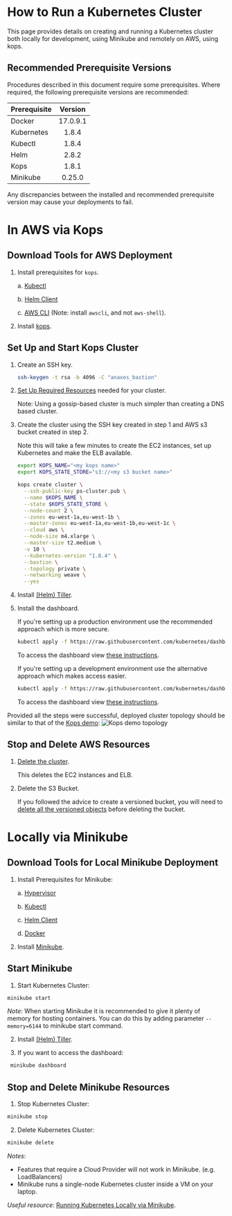 # How to Run a Kubernetes Cluster

This page provides details on creating and running a Kubernetes cluster both locally for development, using Minikube and remotely on AWS, using kops.

## Recommended Prerequisite Versions

Procedures described in this document require some prerequisites. Where
required, the following prerequisite versions are recommended:

| Prerequisite   |   Version    |
| ---------------|:-----------: | 
| Docker         | 17.0.9.1     | 
| Kubernetes     | 1.8.4        | 
| Kubectl        | 1.8.4        | 
| Helm           | 2.8.2        | 
| Kops           | 1.8.1        |
| Minikube       | 0.25.0       |

Any discrepancies between the installed and recommended prerequisite version
may cause your deployments to fail.

# In AWS via Kops

## Download Tools for AWS Deployment

1. Install prerequisites for `kops`.

    a. [Kubectl](https://kubernetes.io/docs/tasks/tools/install-kubectl/)

    b. [Helm Client](https://docs.helm.sh/using_helm/#installing-helm)

    c. [AWS CLI](https://aws.amazon.com/cli/) (Note: install `awscli`, and not `aws-shell`).

   
2. Install [kops](https://github.com/kubernetes/kops#installing).

## Set Up and Start Kops Cluster

1. Create an SSH key.

    ```bash
    ssh-keygen -t rsa -b 4096 -C "anaxes_bastion" 
    ```

2. [Set Up Required Resources](https://github.com/kubernetes/kops/blob/master/docs/aws.md#setup-your-environment) needed for your cluster.

    Note: Using a gossip-based cluster is much simpler than creating a DNS based cluster.

3. Create the cluster using the SSH key created in step 1 and AWS s3 bucket created 
   in step 2.

   Note this will take a few minutes to create the EC2 instances, set up Kubernetes and make the ELB available.

   ```bash
   export KOPS_NAME="<my kops name>"
   export KOPS_STATE_STORE="s3://<my s3 bucket name>"
   
   kops create cluster \
     --ssh-public-key ps-cluster.pub \
     --name $KOPS_NAME \
     --state $KOPS_STATE_STORE \
     --node-count 2 \
     --zones eu-west-1a,eu-west-1b \
     --master-zones eu-west-1a,eu-west-1b,eu-west-1c \
     --cloud aws \
     --node-size m4.xlarge \
     --master-size t2.medium \
     -v 10 \
     --kubernetes-version "1.8.4" \
     --bastion \
     --topology private \
     --networking weave \
     --yes
   ```
4. Install [(Helm) Tiller](https://docs.helm.sh/using_helm/#installing-tiller).

5. Install the dashboard.

    If you're setting up a production environment use the recommended approach which is more secure.

    ```bash
    kubectl apply -f https://raw.githubusercontent.com/kubernetes/dashboard/master/src/deploy/recommended/kubernetes-dashboard.yaml
    ```

    To access the dashboard view [these instructions](https://github.com/kubernetes/dashboard/wiki/Accessing-Dashboard---1.7.X-and-above).

    If you're setting up a development environment use the alternative approach which makes access easier.

    ```bash
    kubectl apply -f https://raw.githubusercontent.com/kubernetes/dashboard/master/src/deploy/alternative/kubernetes-dashboard.yaml
    ```

    To access the dashboard view [these instructions](https://github.com/kubernetes/dashboard/wiki/Accessing-Dashboard---1.6.X-and-below).

Provided all the steps were successful, deployed cluster topology should be similar to that of the
[Kops demo](https://github.com/kris-nova/kops-demo/tree/master/ha-master-private-subdomain):
![Kops demo topology](https://github.com/kris-nova/kops-demo/raw/master/ha-master-private-subdomain/k8s-aws-ha-private-master-sub.png)
## Stop and Delete AWS Resources

1. [Delete the cluster](https://github.com/kubernetes/kops/blob/master/docs/aws.md#delete-the-cluster).

    This deletes the EC2 instances and ELB.

2. Delete the S3 Bucket.

    If you followed the advice to create a versioned bucket, you will need to [delete all the versioned objects](https://docs.aws.amazon.com/AmazonS3/latest/dev/delete-or-empty-bucket.html) before deleting the bucket.

# Locally via Minikube

## Download Tools for Local Minikube Deployment

1. Install Prerequisites for Minikube:

    a. [Hypervisor](https://kubernetes.io/docs/tasks/tools/install-minikube/#install-a-hypervisor)

    b. [Kubectl](https://kubernetes.io/docs/tasks/tools/install-kubectl/)

    c. [Helm Client](https://docs.helm.sh/using_helm/#installing-helm)

    d. [Docker](https://docs.docker.com/engine/installation/#desktop)

1. Install [Minikube](https://github.com/kubernetes/minikube/releases).

## Start Minikube

1. Start Kubernetes Cluster:

```bash
minikube start
```

*Note*: When starting Minikube it is recommended to give it plenty of memory for hosting containers. 
You can do this by adding parameter `--memory=6144` to minikube start command.

2. Install [(Helm) Tiller](https://docs.helm.sh/using_helm/#installing-tiller).

3. If you want to access the dashboard:

```bash
 minikube dashboard
```

## Stop and Delete Minikube Resources

1. Stop Kubernetes Cluster:

```bash
minikube stop
```

2. Delete Kubernetes Cluster:

```bash
minikube delete
```

*Notes*:

* Features that require a Cloud Provider will not work in Minikube. (e.g. LoadBalancers)
* Minikube runs a single-node Kubernetes cluster inside a VM on your laptop.

*Useful resource*: [Running Kubernetes Locally via Minikube](https://kubernetes.io/docs/getting-started-guides/minikube/).

